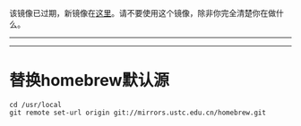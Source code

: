 该镜像已过期，新镜像在[这里](https://lug.ustc.edu.cn/oldwiki/mirrors/help/brew.git "mirrors:help:brew.git")。请不要使用这个镜像，除非你完全清楚你在做什么。 

---
---

# 替换homebrew默认源
    
    
    cd /usr/local
    git remote set-url origin git://mirrors.ustc.edu.cn/homebrew.git
